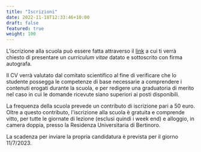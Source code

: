 ```yaml
---
title: "Iscrizioni"
date: 2022-11-18T12:33:46+10:00
draft: false
featured: true
weight: 100
---
```


L'iscrizione alla scuola può essere fatta attraverso il [link](https://forms.gle/TEap5g8c4Uuv6U5W8)
a cui ti verrà chiesto di presentare un *curriculum vitae* datato e sottoscrito con firma autografa.

Il CV verrà valutato dal comitato scientifico al fine di verificare che lo studente possegga
le competenze di base necessarie a comprendere i contenuti erogati durante la scuola,
e per redigere una graduatoria di merito nel caso in cui le domande ricevute siano superiori ai posti disponibili.

La frequenza della scuola prevede un contributo di iscrizione pari a 50 euro. 
Oltre a questo contributo, l'iscrizione alla scuola è gratuita e comprende 
vitto, per tutte le giornate di lezione (esclusi quindi i week end) 
e alloggio, in camera doppia, presso la Residenza Universitaria di Bertinoro.

La scadenza per inviare la propria candidatura è prevista per il giorno 11/7/2023. 
